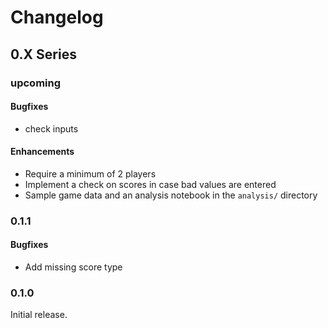 # Changelog

## 0.X Series

### upcoming

#### Bugfixes

* check inputs

#### Enhancements

* Require a minimum of 2 players
* Implement a check on scores in case bad values are entered
* Sample game data and an analysis notebook in the `analysis/` directory

### 0.1.1

#### Bugfixes

* Add missing score type

### 0.1.0

Initial release.

